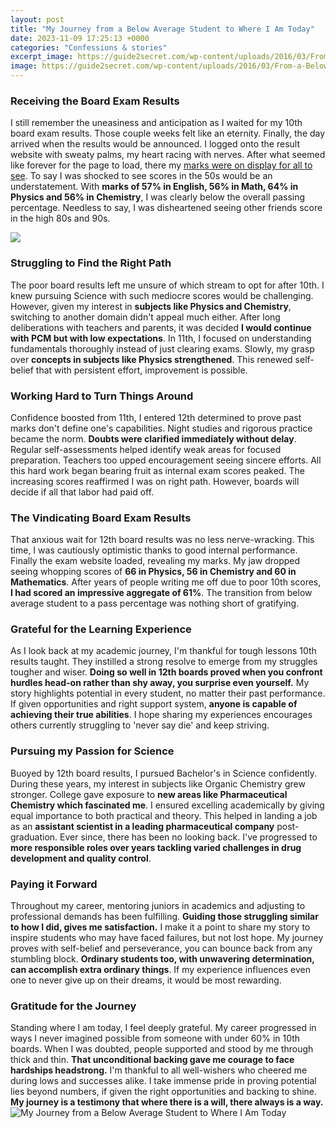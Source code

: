 ```yaml
---
layout: post
title: "My Journey from a Below Average Student to Where I Am Today"
date: 2023-11-09 17:25:13 +0000
categories: "Confessions & stories"
excerpt_image: https://guide2secret.com/wp-content/uploads/2016/03/From-a-Below-Average-Student-to-a-Top-Ranker.jpg
image: https://guide2secret.com/wp-content/uploads/2016/03/From-a-Below-Average-Student-to-a-Top-Ranker.jpg
---
```


### Receiving the Board Exam Results   
I still remember the uneasiness and anticipation as I waited for my 10th board exam results. Those couple weeks felt like an eternity. Finally, the day arrived when the results would be announced. I logged onto the result website with sweaty palms, my heart racing with nerves. After what seemed like forever for the page to load, there my [marks were on display for all to see](https://store.fi.io.vn/collection/akhtar). To say I was shocked to see scores in the 50s would be an understatement. With **marks of 57% in English, 56% in Math, 64% in Physics and 56% in Chemistry**, I was clearly below the overall passing percentage. Needless to say, I was disheartened seeing other friends score in the high 80s and 90s.          

![](https://blog.fullfabric.com/hs-fs/hubfs/Journey.png?width=17280&amp;name=Journey.png)
### Struggling to Find the Right Path
The poor board results left me unsure of which stream to opt for after 10th. I knew pursuing Science with such mediocre scores would be challenging. However, given my interest in **subjects like Physics and Chemistry**, switching to another domain didn't appeal much either. After long deliberations with teachers and parents, it was decided **I would continue with PCM but with low expectations**. In 11th, I focused on understanding fundamentals thoroughly instead of just clearing exams. Slowly, my grasp over **concepts in subjects like Physics strengthened**. This renewed self-belief that with persistent effort, improvement is possible.
### Working Hard to Turn Things Around 
Confidence boosted from 11th, I entered 12th determined to prove past marks don't define one's capabilities. Night studies and rigorous practice became the norm. **Doubts were clarified immediately without delay**. Regular self-assessments helped identify weak areas for focused preparation. Teachers too upped encouragement seeing sincere efforts. All this hard work began bearing fruit as internal exam scores peaked. The increasing scores reaffirmed I was on right path. However, boards will decide if all that labor had paid off.  
### The Vindicating Board Exam Results  
That anxious wait for 12th board results was no less nerve-wracking. This time, I was cautiously optimistic thanks to good internal performance. Finally the exam website loaded, revealing my marks. My jaw dropped seeing whopping scores of **66 in Physics, 56 in Chemistry and 60 in Mathematics**. After years of people writing me off due to poor 10th scores, **I had scored an impressive aggregate of 61%**. The transition from below average student to a pass percentage was nothing short of gratifying.
### Grateful for the Learning Experience  
As I look back at my academic journey, I'm thankful for tough lessons 10th results taught. They instilled a strong resolve to emerge from my struggles tougher and wiser. **Doing so well in 12th boards proved when you confront hurdles head-on rather than shy away, you surprise even yourself.** My story highlights potential in every student, no matter their past performance. If given opportunities and right support system, **anyone is capable of achieving their true abilities**. I hope sharing my experiences encourages others currently struggling to 'never say die' and keep striving.
### Pursuing my Passion for Science  
Buoyed by 12th board results, I pursued Bachelor's in Science confidently. During these years, my interest in subjects like Organic Chemistry grew stronger. College gave exposure to **new areas like Pharmaceutical Chemistry which fascinated me**. I ensured excelling academically by giving equal importance to both practical and theory. This helped in landing a job as an **assistant scientist in a leading pharmaceutical company** post-graduation. Ever since, there has been no looking back. I've progressed to **more responsible roles over years tackling varied challenges in drug development and quality control**. 
### Paying it Forward 
Throughout my career, mentoring juniors in academics and adjusting to professional demands has been fulfilling. **Guiding those struggling similar to how I did, gives me satisfaction.** I make it a point to share my story to inspire students who may have faced failures, but not lost hope. My journey proves with self-belief and perseverance, you can bounce back from any stumbling block. **Ordinary students too, with unwavering determination, can accomplish extra ordinary things**. If my experience influences even one to never give up on their dreams, it would be most rewarding.
### Gratitude for the Journey  
Standing where I am today, I feel deeply grateful. My career progressed in ways I never imagined possible from someone with under 60% in 10th boards. When I was doubted, people supported and stood by me through thick and thin. **That unconditional backing gave me courage to face hardships headstrong.** I'm thankful to all well-wishers who cheered me during lows and successes alike. I take immense pride in proving potential lies beyond numbers, if given the right opportunities and backing to shine. **My journey is a testimony that where there is a will, there always is a way.**
![My Journey from a Below Average Student to Where I Am Today](https://guide2secret.com/wp-content/uploads/2016/03/From-a-Below-Average-Student-to-a-Top-Ranker.jpg)